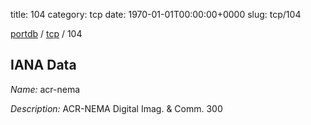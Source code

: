 title: 104
category: tcp
date: 1970-01-01T00:00:00+0000
slug: tcp/104

[portdb](/) / [tcp](/category/tcp.html) / 104


## IANA Data

_Name:_ acr-nema

_Description:_ ACR-NEMA Digital Imag. &amp; Comm. 300

